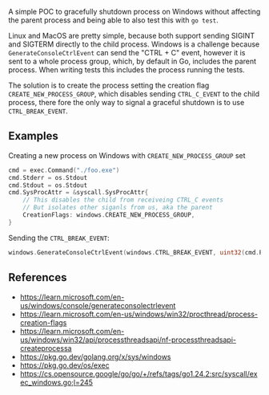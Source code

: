 A simple POC to gracefully shutdown process on Windows without
affecting the parent process and being able to also test this with `go
test`.

Linux and MacOS are pretty simple, because both support sending SIGINT
and SIGTERM directly to the child process. Windows is a challenge
because `GenerateConsoleCtrlEvent` can send the "CTRL + C" event,
however it is sent to a whole process group, which, by default in Go,
includes the parent process. When writing tests this includes the
process running the tests.

The solution is to create the process setting the creation flag
`CREATE_NEW_PROCESS_GROUP`, which disables sending `CTRL_C_EVENT` to
the child process, there fore the only way to signal a graceful
shutdown is to use `CTRL_BREAK_EVENT`.

## Examples
Creating a new process on Windows with `CREATE_NEW_PROCESS_GROUP` set

```go
cmd = exec.Command("./foo.exe")
cmd.Stderr = os.Stdout
cmd.Stdout = os.Stdout
cmd.SysProcAttr = &syscall.SysProcAttr{
	// This disables the child from receiveing CTRL_C events
	// But isolates other siganls from us, aka the parent
	CreationFlags: windows.CREATE_NEW_PROCESS_GROUP,
}
```

Sending the `CTRL_BREAK_EVENT`:
```go
windows.GenerateConsoleCtrlEvent(windows.CTRL_BREAK_EVENT, uint32(cmd.Process.Pid))
```

## References
 - https://learn.microsoft.com/en-us/windows/console/generateconsolectrlevent
 - https://learn.microsoft.com/en-us/windows/win32/procthread/process-creation-flags
 - https://learn.microsoft.com/en-us/windows/win32/api/processthreadsapi/nf-processthreadsapi-createprocessa
 - https://pkg.go.dev/golang.org/x/sys/windows
 - https://pkg.go.dev/os/exec
 - https://cs.opensource.google/go/go/+/refs/tags/go1.24.2:src/syscall/exec_windows.go;l=245
